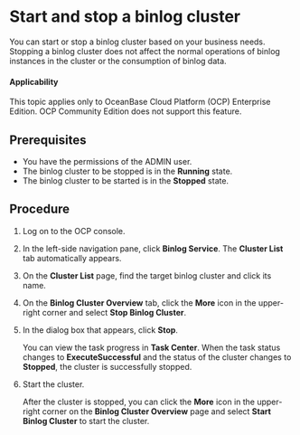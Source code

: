 # Start and stop a binlog cluster

You can start or stop a binlog cluster based on your business needs. Stopping a binlog cluster does not affect the normal operations of binlog instances in the cluster or the consumption of binlog data.

<main id="notice" type='notice'>
<h4>Applicability</h4>
<p>This topic applies only to OceanBase Cloud Platform (OCP) Enterprise Edition. OCP Community Edition does not support this feature. </p>
</main>

## Prerequisites

* You have the permissions of the ADMIN user.
* The binlog cluster to be stopped is in the **Running** state.
* The binlog cluster to be started is in the **Stopped** state.

## Procedure

1. Log on to the OCP console.

2. In the left-side navigation pane, click **Binlog Service**. The **Cluster List** tab automatically appears.

3. On the **Cluster List** page, find the target binlog cluster and click its name.

4. On the **Binlog Cluster Overview** tab, click the **More** icon in the upper-right corner and select **Stop Binlog Cluster**.

5. In the dialog box that appears, click **Stop**.

   You can view the task progress in **Task Center**. When the task status changes to **ExecuteSuccessful** and the status of the cluster changes to **Stopped**, the cluster is successfully stopped.

6. Start the cluster.

   After the cluster is stopped, you can click the **More** icon in the upper-right corner on the **Binlog Cluster Overview** page and select **Start Binlog Cluster** to start the cluster.
